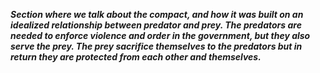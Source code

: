 ***Section where we talk about the compact, and how it was built on an idealized relationship between predator and prey.
The predators are needed to enforce violence and order in the government, but they also serve the prey.
The prey sacrifice themselves to the predators but in return they are protected from each other and themselves.***